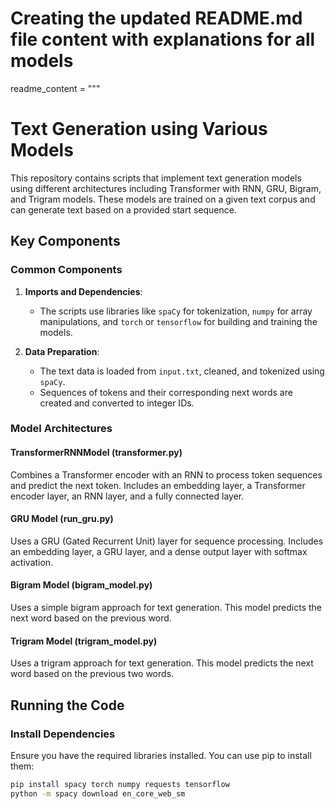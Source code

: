 # Creating the updated README.md file content with explanations for all models

readme_content = """
# Text Generation using Various Models

This repository contains scripts that implement text generation models using different architectures including Transformer with RNN, GRU, Bigram, and Trigram models. These models are trained on a given text corpus and can generate text based on a provided start sequence.

## Key Components

### Common Components

1. **Imports and Dependencies**:
   - The scripts use libraries like `spaCy` for tokenization, `numpy` for array manipulations, and `torch` or `tensorflow` for building and training the models.

2. **Data Preparation**:
   - The text data is loaded from `input.txt`, cleaned, and tokenized using `spaCy`.
   - Sequences of tokens and their corresponding next words are created and converted to integer IDs.

### Model Architectures

#### TransformerRNNModel (transformer.py)

Combines a Transformer encoder with an RNN to process token sequences and predict the next token. Includes an embedding layer, a Transformer encoder layer, an RNN layer, and a fully connected layer.

#### GRU Model (run_gru.py)

Uses a GRU (Gated Recurrent Unit) layer for sequence processing. Includes an embedding layer, a GRU layer, and a dense output layer with softmax activation.

#### Bigram Model (bigram_model.py)

Uses a simple bigram approach for text generation. This model predicts the next word based on the previous word.

#### Trigram Model (trigram_model.py)

Uses a trigram approach for text generation. This model predicts the next word based on the previous two words.

## Running the Code

### Install Dependencies

Ensure you have the required libraries installed. You can use pip to install them:

```bash
pip install spacy torch numpy requests tensorflow
python -m spacy download en_core_web_sm
